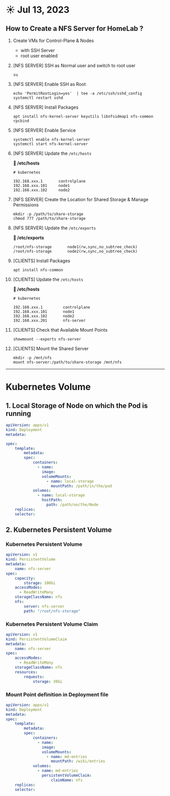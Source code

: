 # ☀️ Jul 13, 2023

## How to Create a NFS Server for HomeLab ?

1. Create VMs for Control-Plane & Nodes

    - with SSH Server
    - root user enabled

2. [NFS SERVER] SSH as Normal user and switch to root user 

    ```
    su
    ```

3. [NFS SERVER] Enable SSH as Root

    ```
    echo 'PermitRootLogin=yes'  | tee -a /etc/ssh/sshd_config
    systemctl restart sshd
    ```

4. [NFS SERVER] Install Packages

    ```
    apt install nfs-kernel-server keyutils libnfsidmap1 nfs-common rpcbind
    ```

5. [NFS SERVER] Enable Service

    ```
    systemctl enable nfs-kernel-server 
    systemctl start nfs-kernel-server 
    ```

6. [NFS SERVER] Update the `/etc/hosts`

    **📄 /etc/hosts**

    ```
    # kubernetes  

    192.168.xxx.1		controlplane
    192.168.xxx.101		node1
    192.168.xxx.102		node2
    ```

7. [NFS SERVER] Create the Location for Shared Storage & Manage Permissions 
    ```
    mkdir -p /path/to/share-storage
    chmod 777 /path/to/share-storage
    ```

8. [NFS SERVER] Update the `/etc/exports`

    **📄 /etc/exports**

    ```
    /root/nfs-storage       node1(rw,sync,no_subtree_check)
    /root/nfs-storage       node2(rw,sync,no_subtree_check)
    ```

9. [CLIENTS] Install Packages

    ```
    apt install nfs-common
    ```

10. [CLIENTS] Update the `/etc/hosts`

    **📄 /etc/hosts**

    ```
    # kubernetes  

    192.168.xxx.1         controlplane
    192.168.xxx.101       node1
    192.168.xxx.102       node2
    192.168.xxx.201       nfs-server   
    ```


11. [CLIENTS] Check that Available Mount Points

    ```
    showmount --exports nfs-server
    ```

12. [CLIENTS] Mount the Shared Server

    ```
    mkdir -p /mnt/nfs
    mount nfs-server:/path/to/share-storage /mnt/nfs
    ```

-----------------------------------------------------------------

# Kubernetes Volume 

## 1. Local Storage of Node on which the Pod is running

``` yml
apiVersion: apps/v1
kind: Deployment
metadata:

spec:
    template:
        metadata:
        spec:
            containers:
              - name:
                image:
                volumeMounts:
                  - name: local-storage
                    mountPath: /path/in/the/pod
            volumes:
              - name: local-storage
                hostPath:
                  path: /path/on/the/Node
    replicas:
    selector:
```

## 2. Kubernetes Persistent Volume 

### Kubernetes Persistent Volume 

``` yml
apiVersion: v1
kind: PersistentVolume 
metadata:
    name: nfs-server
spec:
    capacity:
        storage: 100Gi
    accessModes:
      - ReadWriteMany
    storageClassName: nfs
    nfs:
        server: nfs-server
        path: "/root/nfs-storage"
```

### Kubernetes Persistent Volume Claim

``` yml
apiVersion: v1
kind: PersistentVolumeClaim
metadata:
    name: nfs-server
spec:
    accessModes:
      - ReadWriteMany
    storageClassName: nfs
    resources:
        requests:
            storage: 30Gi
```

### Mount Point definition in Deployment file

``` yml
apiVersion: apps/v1
kind: Deployment
metadata:
spec:
    template:
        metadata:
        spec:
            containers:
              - name:
                image: 
                volumeMounts:
                  - name: md-entries
                    mountPath: /wiki/entries
            volumes:
              - name: md-entries
                persistentVolumeClaim:
                    claimName: nfs
    replicas: 
    selector:
```